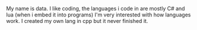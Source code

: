 My name is data.
I like coding, the languages i code in are mostly C# and lua (when i embed it into programs)
I'm very interested with how languages work. 
I created my own lang in cpp but it never finished it.
